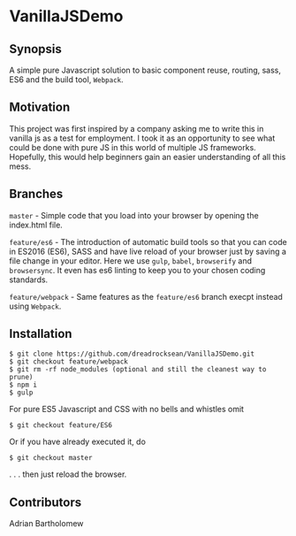 # VanillaJSDemo

## Synopsis

A simple pure Javascript solution to basic component reuse, routing, sass, ES6 and the build tool, `Webpack`.

## Motivation

This project was first inspired by a company asking me to write this in vanilla js as a test for employment.  I took it as an opportunity to see what could be done with pure JS in this world of multiple JS frameworks.
Hopefully, this would help beginners gain an easier understanding of all this mess.

## Branches

`master` - Simple code that you load into your browser by opening the index.html file.

`feature/es6` - The introduction of automatic build tools so that you can code in ES2016 (ES6), SASS and have live reload of your browser just by saving a file change in your editor. 
Here we use `gulp`, `babel`, `browserify` and `browsersync`.
It even has es6 linting to keep you to your chosen coding standards.

`feature/webpack` - Same features as the `feature/es6` branch execpt instead using `Webpack`.

## Installation

```
$ git clone https://github.com/dreadrocksean/VanillaJSDemo.git
$ git checkout feature/webpack
$ git rm -rf node_modules (optional and still the cleanest way to prune)
$ npm i
$ gulp
```

For pure ES5 Javascript and CSS with no bells and whistles omit
```
$ git checkout feature/ES6
```
Or if you have already executed it, do
```
$ git checkout master
```
. . . then just reload the browser.


## Contributors

Adrian Bartholomew

